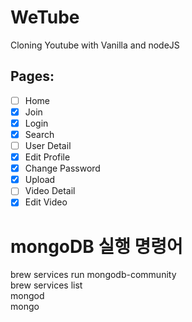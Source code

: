 # WeTube

Cloning Youtube with Vanilla and nodeJS

## Pages:

- [ ] Home
- [x] Join
- [x] Login
- [x] Search
- [ ] User Detail
- [x] Edit Profile
- [x] Change Password
- [x] Upload
- [ ] Video Detail
- [x] Edit Video

# mongoDB 실행 명령어
brew services run mongodb-community  
brew services list  
mongod  
mongo